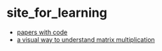 # site_for_learning

* [papers with code](https://paperswithcode.com/)
* [a visual way to understand matrix multiplication](https://matrixmultiplication.xyz/)
